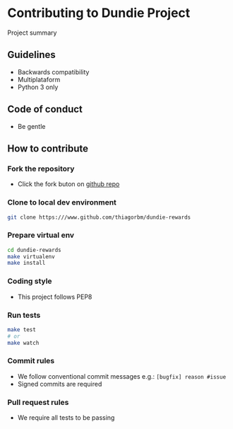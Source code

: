 # Contributing to Dundie Project

Project summary

## Guidelines

- Backwards compatibility
- Multiplataform
- Python 3 only

## Code of conduct

- Be gentle

## How to contribute



### Fork the repository

- Click the fork buton on [github repo](https://github.com/thiagorbm/dundie-rewards)

### Clone to local dev environment

```bash
git clone https:///www.github.com/thiagorbm/dundie-rewards
```

### Prepare virtual env

```bash
cd dundie-rewards
make virtualenv
make install
```

### Coding style

- This project follows PEP8

### Run tests

```bash
make test
# or
make watch
```

### Commit rules

- We follow conventional commit messages e.g.: `[bugfix] reason #issue`
- Signed commits are required

### Pull request rules

- We require all tests to be passing
